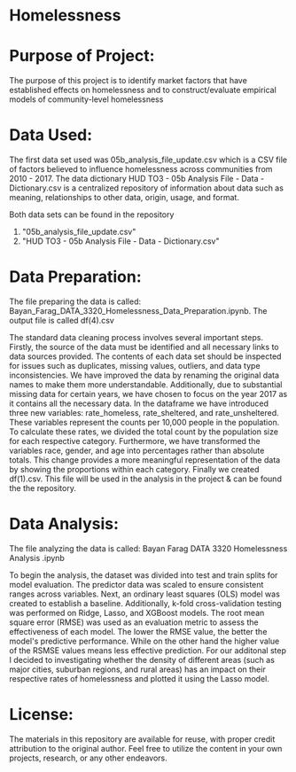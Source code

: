 # Homelessness

# Purpose of Project: 
The purpose of this project is to identify market factors that have established effects on homelessness and to construct/evaluate empirical models of community-level homelessness

# Data Used: 
The first data set used was 05b_analysis_file_update.csv which is a CSV file of factors believed to influence homelessness across communities from 2010 - 2017. The data dictionary HUD TO3 - 05b Analysis File - Data - Dictionary.csv is a centralized repository of information about data such as meaning, relationships to other data, origin, usage, and format. 

Both data sets can be found in the repository 
1. "05b_analysis_file_update.csv" 
2. "HUD TO3 - 05b Analysis File - Data - Dictionary.csv" 

# Data Preparation: 
The file preparing the data is called: 
Bayan_Farag_DATA_3320_Homelessness_Data_Preparation.ipynb. The output file is called df(4).csv 

The standard data cleaning process involves several important steps. Firstly, the source of the data must be identified and all necessary links to data sources provided. The contents of each data set should be inspected for issues such as duplicates, missing values, outliers, and data type inconsistencies. We have improved the data by renaming the original data names to make them more understandable. Additionally, due to substantial missing data for certain years, we have chosen to focus on the year 2017 as it contains all the necessary data. In the dataframe we have introduced three new variables: rate_homeless, rate_sheltered, and rate_unsheltered. These variables represent the counts per 10,000 people in the population. To calculate these rates, we divided the total count by the population size for each respective category. Furthermore, we have transformed the variables race, gender, and age into percentages rather than absolute totals. This change provides a more meaningful representation of the data by showing the proportions within each category. Finally we created df(1).csv. This file will be used in the analysis in the project & can be found the the repository. 

# Data Analysis: 
The file analyzing the data is called: Bayan Farag DATA 3320 Homelessness Analysis .ipynb

To begin the analysis, the dataset was divided into test and train splits for model evaluation. The predictor data was scaled to ensure consistent ranges across variables. Next, an ordinary least squares (OLS) model was created to establish a baseline. Additionally, k-fold cross-validation testing was performed on Ridge, Lasso, and XGBoost models. The root mean square error (RMSE) was used as an evaluation metric to assess the effectiveness of each model. The lower the RMSE value, the better the model's predictive performance. While on the other hand the higher value of the RSMSE values means less effective prediction. For our additonal step I decided to investigating whether the density of different areas (such as major cities, suburban regions, and rural areas) has an impact on their respective rates of homelessness and plotted it using the Lasso model. 

# License: 
The materials in this repository are available for reuse, with proper credit attribution to the original author. Feel free to utilize the content in your own projects, research, or any other endeavors.


